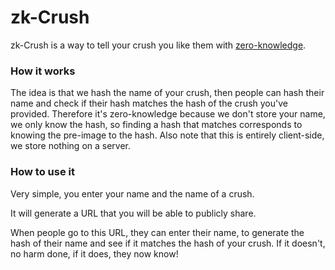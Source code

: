 # zk-Crush

zk-Crush is a way to tell your crush you like them with [zero-knowledge](https://en.wikipedia.org/wiki/Zero_knowledge#:~:text=Zero%20knowledge%20may%20mean%3A,the%20veracity%20of%20the%20statement).

### How it works

The idea is that we hash the name of your crush, then people can hash their name and check if their hash matches the hash of the crush you've provided. Therefore it's zero-knowledge because we don't store your name, we only know the hash, so finding a hash that matches corresponds to knowing the pre-image to the hash. Also note that this is entirely client-side, we store nothing on a server.

### How to use it

Very simple, you enter your name and the name of a crush.

It will generate a URL that you will be able to publicly share.

When people go to this URL, they can enter their name, to generate the hash of their name and see if it matches the hash of your crush. If it doesn't, no harm done, if it does, they now know!
